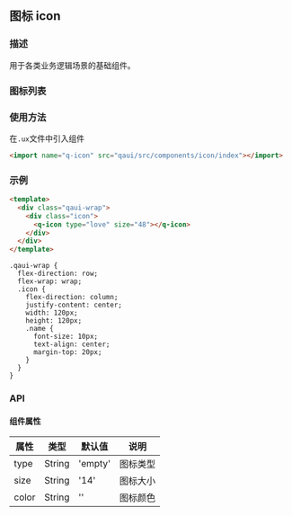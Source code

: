 ## 图标 icon

### 描述

用于各类业务逻辑场景的基础组件。

### 图标列表

<icon/>

### 使用方法

在`.ux`文件中引入组件

```html
<import name="q-icon" src="qaui/src/components/icon/index"></import>
```

### 示例

```html
<template>
  <div class="qaui-wrap">
    <div class="icon">
      <q-icon type="love" size="48"></q-icon>
    </div>
  </div>
</template>
```

```less
.qaui-wrap {
  flex-direction: row;
  flex-wrap: wrap;
  .icon {
    flex-direction: column;
    justify-content: center;
    width: 120px;
    height: 120px;
    .name {
      font-size: 10px;
      text-align: center;
      margin-top: 20px;
    }
  }
}
```

### API

#### 组件属性

| 属性  | 类型   | 默认值  | 说明     |
| ----- | ------ | ------- | -------- |
| type  | String | 'empty' | 图标类型 |
| size  | String | '14'    | 图标大小 |
| color | String | ''      | 图标颜色 |
